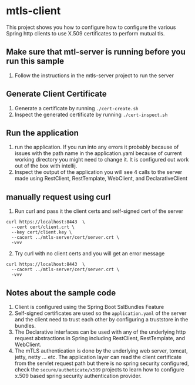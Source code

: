 # mtls-client

This project shows you how to configure how to configure the various Spring 
http clients to use X.509 certificates to perform mutual tls.

## Make sure that mtl-server is running before you run this sample 

1. Follow the instructions in the mtls-server project to run the server

## Generate Client Certificate

1. Generate a certificate by running `./cert-create.sh`
2. Inspect the generated certificate by running `./cert-inspect.sh`

## Run the application 
 
1. run the application. If you run into any errors it probably because of issues
   with the path name in the application.yaml because of current working 
   directory you might need to change it. It is configured out work out of the 
   box with intellij. 
2. Inspect the output of the application you will see 4 calls to the server made
   using RestClient, RestTemplate, WebClient, and DeclarativeClient 

## manually request using curl 

1. Run curl and pass it the client certs and self-signed cert of the server 

```shell
curl https://localhost:8443  \
  --cert cert/client.crt \
  --key cert/client.key \
  --cacert ../mtls-server/cert/server.crt \
  -vvv
```

2. Try curl with no client certs and you will get an error message 

```shell
curl https://localhost:8443  \
  --cacert ../mtls-server/cert/server.crt \
  -vvv
```

 ## Notes about the sample code 

1. Client is configured using the Spring Boot SslBundles Feature 
2. Self-signed certificates are used so the `application.yaml` of the server 
   and the client need to trust each other by configuring a truststore in the 
   bundles.   
3. The Declarative interfaces can be used with any of the underlying http request
   abstractions in Spring including RestClient, RestTemplate, and WebClient.
4. The mTLS authentication is done by the underlying web server, tomcat, jetty,
   netty ... etc. The application layer can read the client certificate from 
   the servlet request path but there is no spring security configured, check
   the `secure/autheticate/x509` projects to learn how to configure x.509 based
   spring security authentication provider.



